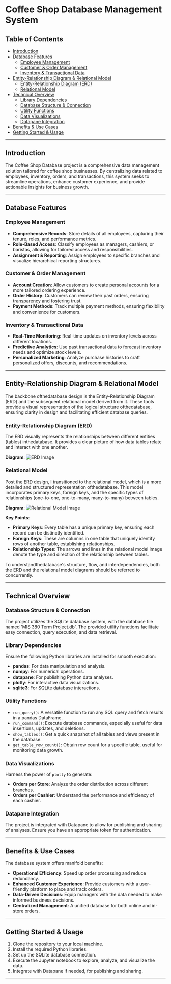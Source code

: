 # Coffee Shop Database Management System

## Table of Contents

- [Introduction](#introduction)
- [Database Features](#database-features)
    - [Employee Management](#employee-management)
    - [Customer & Order Management](#customer--order-management)
    - [Inventory & Transactional Data](#inventory--transactional-data)
- [Entity-Relationship Diagram & Relational Model](#entity-relationship-diagram--relational-model)
    - [Entity-Relationship Diagram (ERD)](#entity-relationship-diagram-erd)
    - [Relational Model](#relational-model)
- [Technical Overview](#technical-overview)
    - [Library Dependencies](#library-dependencies)
    - [Database Structure & Connection](#database-structure--connection)
    - [Utility Functions](#utility-functions)
    - [Data Visualizations](#data-visualizations)
    - [Datapane Integration](#datapane-integration)
- [Benefits & Use Cases](#benefits--use-cases)
- [Getting Started & Usage](#getting-started--usage)

---

## Introduction

The Coffee Shop Database project is a comprehensive data management solution tailored for coffee shop businesses. By centralizing data related to employees, inventory, orders, and transactions, this system seeks to streamline operations, enhance customer experience, and provide actionable insights for business growth.

---

## Database Features

### Employee Management

- **Comprehensive Records**: Store details of all employees, capturing their tenure, roles, and performance metrics.
- **Role-Based Access**: Classify employees as managers, cashiers, or baristas, allowing for tailored access and responsibilities.
- **Assignment & Reporting**: Assign employees to specific branches and visualize hierarchical reporting structures.

### Customer & Order Management

- **Account Creation**: Allow customers to create personal accounts for a more tailored ordering experience.
- **Order History**: Customers can review their past orders, ensuring transparency and fostering trust.
- **Payment Methods**: Track multiple payment methods, ensuring flexibility and convenience for customers.

### Inventory & Transactional Data

- **Real-Time Monitoring**: Real-time updates on inventory levels across different locations.
- **Predictive Analytics**: Use past transactional data to forecast inventory needs and optimize stock levels.
- **Personalized Marketing**: Analyze purchase histories to craft personalized offers, discounts, and recommendations.

---

## Entity-Relationship Diagram & Relational Model

The backbone ofthedatabase design is the Entity-Relationship Diagram (ERD) and the subsequent relational model derived from it. These tools provide a visual representation of the logical structure ofthedatabase, ensuring clarity in design and facilitating efficient database queries.

### Entity-Relationship Diagram (ERD)

The ERD visually represents the relationships between different entities (tables) inthedatabase. It provides a clear picture of how data tables relate and interact with one another.

**Diagram**:
![ERD Image](https://github.com/SpencerSoalt/Database-Management-System/blob/main/Diagrams/ERD.png)

### Relational Model

Post the ERD design, I transitioned to the relational model, which is a more detailed and structured representation ofthedatabase. This model incorporates primary keys, foreign keys, and the specific types of relationships (one-to-one, one-to-many, many-to-many) between tables.

**Diagram**:
![Relational Model Image](https://github.com/SpencerSoalt/Database-Management-System/blob/main/Diagrams/Relational%20Model.png)

**Key Points**:
- **Primary Keys**: Every table has a unique primary key, ensuring each record can be distinctly identified.
- **Foreign Keys**: These are columns in one table that uniquely identify rows of another table, establishing relationships.
- **Relationship Types**: The arrows and lines in the relational model image denote the type and direction of the relationship between tables.

To understandthedatabase's structure, flow, and interdependencies, both the ERD and the relational model diagrams should be referred to concurrently.

---

## Technical Overview

### Database Structure & Connection

The project utilizes the SQLite database system, with the database file named 'MIS 380 Term Project.db'. The provided utility functions facilitate easy connection, query execution, and data retrieval.

### Library Dependencies

Ensure the following Python libraries are installed for smooth execution:

- **pandas**: For data manipulation and analysis.
- **numpy**: For numerical operations.
- **datapane**: For publishing Python data analyses.
- **plotly**: For interactive data visualizations.
- **sqlite3**: For SQLite database interactions.

### Utility Functions

- `run_query()`: A versatile function to run any SQL query and fetch results in a pandas DataFrame.
- `run_command()`: Execute database commands, especially useful for data insertions, updates, and deletions.
- `show_tables()`: Get a quick snapshot of all tables and views present in the database.
- `get_table_row_count()`: Obtain row count for a specific table, useful for monitoring data growth.

### Data Visualizations

Harness the power of `plotly` to generate:

- **Orders per Store**: Analyze the order distribution across different branches.
- **Orders per Cashier**: Understand the performance and efficiency of each cashier.

### Datapane Integration

The project is integrated with Datapane to allow for publishing and sharing of analyses. Ensure you have an appropriate token for authentication.

---

## Benefits & Use Cases

The database system offers manifold benefits:

- **Operational Efficiency**: Speed up order processing and reduce redundancy.
- **Enhanced Customer Experience**: Provide customers with a user-friendly platform to place and track orders.
- **Data-Driven Decisions**: Equip managers with the data needed to make informed business decisions.
- **Centralized Management**: A unified database for both online and in-store orders.

---

## Getting Started & Usage

1. Clone the repository to your local machine.
2. Install the required Python libraries.
3. Set up the SQLite database connection.
4. Execute the Jupyter notebook to explore, analyze, and visualize the data.
5. Integrate with Datapane if needed, for publishing and sharing.

---
